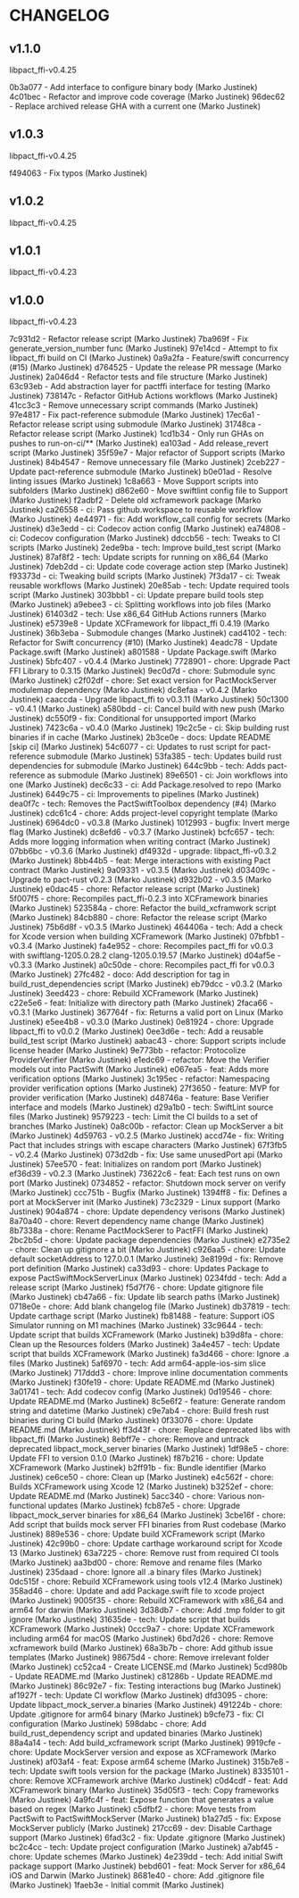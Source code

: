 # CHANGELOG

## v1.1.0

libpact_ffi-v0.4.25

0b3a077 - Add interface to configure binary body (Marko Justinek)
4c01bec - Refactor and improve code coverage (Marko Justinek)
96dec62 - Replace archived release GHA with a current one (Marko Justinek)

## v1.0.3

libpact_ffi-v0.4.25

f494063 - Fix typos (Marko Justinek)

## v1.0.2

libpact_ffi-v0.4.25

## v1.0.1

libpact_ffi-v0.4.23

## v1.0.0

libpact_ffi-v0.4.23

7c931d2 - Refactor release script (Marko Justinek)
7ba969f - Fix generate_version_number func (Marko Justinek)
97e14cd - Attempt to fix libpact_ffi build on CI (Marko Justinek)
0a9a2fa - Feature/swift concurrency (#15) (Marko Justinek)
d764525 - Update the release PR message (Marko Justinek)
2a046d4 - Refactor tests and file structure (Marko Justinek)
63c93eb - Add abstraction layer for pactffi interface for testing (Marko Justinek)
738147c - Refactor GitHub Actions workflows (Marko Justinek)
41cc3c3 - Remove unnecessary script commands (Marko Justinek)
97e4817 - Fix pact-reference submodule (Marko Justinek)
17ec6a1 - Refactor release script using submodule (Marko Justinek)
31748ca - Refactor release script (Marko Justinek)
1cd1b34 - Only run GHAs on pushes to run-on-ci/** (Marko Justinek)
ea103ad - Add release_revert script (Marko Justinek)
35f59e7 - Major refactor of Support scripts (Marko Justinek)
84b4547 - Remove unnecessary file (Marko Justinek)
2ceb227 - Update pact-reference submodule (Marko Justinek)
b0e01ad - Resolve linting issues (Marko Justinek)
1c8a663 - Move Support scripts into subfolders (Marko Justinek)
d862e60 - Move swiftlint config file to Support (Marko Justinek)
f2adbf2 - Delete old xcframework package (Marko Justinek)
ca26558 - ci: Pass github.workspace to reusable workflow (Marko Justinek)
4e44971 - fix: Add workflow_call config for secrets (Marko Justinek)
d3e3edd - ci: Codecov action config (Marko Justinek)
ea74808 - ci: Codecov configuration (Marko Justinek)
ddccb56 - tech: Tweaks to CI scripts (Marko Justinek)
2ede9ba - tech: Improve build_test script (Marko Justinek)
87af8f2 - tech: Update scripts for running on x86_64 (Marko Justinek)
7deb2dd - ci: Update code coverage action step (Marko Justinek)
f93373d - ci: Tweaking build scripts (Marko Justinek)
7f3da17 - ci: Tweak reusable workflows (Marko Justinek)
20e85ab - tech: Update required tools script (Marko Justinek)
303bbb1 - ci: Update prepare build tools step (Marko Justinek)
a9ebee3 - ci: Splitting workflows into job files (Marko Justinek)
61403d2 - tech: Use x86_64 GitHub Actions runners (Marko Justinek)
e5739e8 - Update XCFramework for libpact_ffi 0.4.19 (Marko Justinek)
36b3eba - Submodule changes (Marko Justinek)
cad4102 - tech: Refactor for Swift concurrency (#10) (Marko Justinek)
4eadc78 - Update Package.swift (Marko Justinek)
a801588 - Update Package.swift (Marko Justinek)
5bfc407 - v0.4.4 (Marko Justinek)
7728901 - chore: Upgrade Pact FFI Library to 0.3.15 (Marko Justinek)
9ec0d7d - chore: Submodule sync (Marko Justinek)
c2f02df - chore: Set exact version for PactMockServer modulemap dependency (Marko Justinek)
dc8efaa - v0.4.2 (Marko Justinek)
caaccda - Upgrade libpact_ffi to v0.3.11 (Marko Justinek)
50c1300 - v0.4.1 (Marko Justinek)
a580bdd - ci: Cancel build with new push (Marko Justinek)
dc550f9 - fix: Conditional for unsupported import (Marko Justinek)
7423c6a - v0.4.0 (Marko Justinek)
19c2c5e - ci: Skip building rust binaries if in cache (Marko Justinek)
2b3ce0e - docs: Update README [skip ci] (Marko Justinek)
54c6077 - ci: Updates to rust script for pact-reference submodule (Marko Justinek)
53fa385 - tech: Updates build rust dependencies for submodule (Marko Justinek)
644c9bb - tech: Adds pact-reference as submodule (Marko Justinek)
89e6501 - ci: Join workflows into one (Marko Justinek)
dec6c33 - ci: Add Package.resolved to repo (Marko Justinek)
6449c75 - ci: Improvements to pipelines (Marko Justinek)
dea0f7c - tech: Removes the PactSwiftToolbox dependency (#4) (Marko Justinek)
cdc61c4 - chore: Adds project-level copyright template (Marko Justinek)
6964dc0 - v0.3.8 (Marko Justinek)
1012993 - bugfix: Invert merge flag (Marko Justinek)
dc8efd6 - v0.3.7 (Marko Justinek)
bcfc657 - tech: Adds more logging information when writing contract (Marko Justinek)
07bb6bc - v0.3.6 (Marko Justinek)
df4932d - upgrade: libpact_ffi-v0.3.2 (Marko Justinek)
8bb44b5 - feat: Merge interactions with existing Pact contract (Marko Justinek)
9a09331 - v0.3.5 (Marko Justinek)
d03409c - Upgrade to pact-rust v0.2.3 (Marko Justinek)
d932b02 - v0.3.5 (Marko Justinek)
e0dac45 - chore: Refactor release script (Marko Justinek)
5f007f5 - chore: Recompiles pact_ffi-0.2.3 into XCFramework binaries (Marko Justinek)
523584a - chore: Refactor the build_xcframwork script (Marko Justinek)
84cb880 - chore: Refactor the release script (Marko Justinek)
75b6d8f - v0.3.5 (Marko Justinek)
464406a - tech: Add a check for Xcode version when building XCFramework (Marko Justinek)
07bfbb1 - v0.3.4 (Marko Justinek)
fa4e952 - chore: Recompiles pact_ffi for v0.0.3 with swiftlang-1205.0.28.2 clang-1205.0.19.57 (Marko Justinek)
d04af5e - v0.3.3 (Marko Justinek)
a0c50de - chore: Recompiles pact_ffi for v0.0.3 (Marko Justinek)
27fc482 - doco: Add description for tag in build_rust_dependencies script (Marko Justinek)
eb79dcc - v0.3.2 (Marko Justinek)
3eed423 - chore: Rebuild XCFramework (Marko Justinek)
c22e5e6 - feat: Initialize with directory path (Marko Justinek)
2faca66 - v0.3.1 (Marko Justinek)
367764f - fix: Returns a valid port on Linux (Marko Justinek)
e5ee4b8 - v0.3.0 (Marko Justinek)
0e81924 - chore: Upgrade libpact_ffi to v0.0.2 (Marko Justinek)
0ee3d6e - tech: Add a reusable build_test script (Marko Justinek)
aabac43 - chore: Support scripts include license header (Marko Justinek)
9e773bb - refactor: Protocolize ProviderVerifier (Marko Justinek)
e1edc69 - refactor: Move the Verifier models out into PactSwift (Marko Justinek)
e067ea5 - feat: Adds more verification options (Marko Justinek)
3c195ec - refactor: Namespacing provider verification options (Marko Justinek)
27f3650 - feature: MVP for provider verification (Marko Justinek)
d48746a - feature: Base Verifier interface and models (Marko Justinek)
d29a1b0 - tech: SwiftLint source files (Marko Justinek)
9579223 - tech: Limit the CI builds to a set of branches (Marko Justinek)
0a8c00b - refactor: Clean up MockServer a bit (Marko Justinek)
4d59763 - v0.2.5 (Marko Justinek)
accd74e - fix: Writing Pact that includes strings with escape characters (Marko Justinek)
67f3fb5 - v0.2.4 (Marko Justinek)
073d2db - fix: Use same unusedPort api (Marko Justinek)
57ee570 - feat: Initializes on random port (Marko Justinek)
ef36d39 - v0.2.3 (Marko Justinek)
73622c6 - feat: Each test runs on own port (Marko Justinek)
0734852 - refactor: Shutdown mock server on verify (Marko Justinek)
ccc751b - Bugfix (Marko Justinek)
1394ff8 - fix: Defines a port at MockServer init (Marko Justinek)
73c2329 - Linux support (Marko Justinek)
904a874 - chore: Update dependency verisons (Marko Justinek)
8a70a40 - chore: Revert dependency name change (Marko Justinek)
8b7338a - chore: Rename PactMockSerer to PactFFI (Marko Justinek)
2bc2b5d - chore: Update package dependencies (Marko Justinek)
e2735e2 - chore: Clean up gitignore a bit (Marko Justinek)
c926aa5 - chore: Update default socketAddress to 127.0.0.1 (Marko Justinek)
3e8199d - fix: Remove port definition (Marko Justinek)
ca33d93 - chore: Updates Package to expose PactSwiftMockServerLinux (Marko Justinek)
0234fdd - tech: Add a release script (Marko Justinek)
f5d7f76 - chore: Update gitignore file (Marko Justinek)
cb47a66 - fix: Update lib search paths (Marko Justinek)
0718e0e - chore: Add blank changelog file (Marko Justinek)
db37819 - tech: Update carthage script (Marko Justinek)
fb81488 - feature: Support iOS Simulator running on M1 machines (Marko Justinek)
33c9644 - tech: Update script that builds XCFramework (Marko Justinek)
b39d8fa - chore: Clean up the Resources folders (Marko Justinek)
3a4e457 - tech: Update script that builds XCFramework (Marko Justinek)
fa3d466 - chore: Ignore .a files (Marko Justinek)
5af6970 - tech: Add arm64-apple-ios-sim slice (Marko Justinek)
717ddd3 - chore: Improve inline documentation comments (Marko Justinek)
f30fe19 - chore: Update README.md (Marko Justinek)
3a01741 - tech: Add codecov config (Marko Justinek)
0d19546 - chore: Update README.md (Marko Justinek)
8c5e6f2 - feature: Generate random string and datetime (Marko Justinek)
c9e7ab4 - chore: Build fresh rust binaries during CI build (Marko Justinek)
0f33076 - chore: Update README.md (Marko Justinek)
ff3d43f - chore: Replace deprecated libs with libpact_ffi (Marko Justinek)
8ebff7e - chore: Remove and untrack deprecated libpact_mock_server binaries (Marko Justinek)
1df98e5 - chore: Update FFI to version 0.1.0 (Marko Justinek)
f87b216 - chore: Update XCFramework (Marko Justinek)
b2ff91b - fix: Bundle identifier (Marko Justinek)
ce6ce50 - chore: Clean up (Marko Justinek)
e4c562f - chore: Builds XCFramework using Xcode 12 (Marko Justinek)
b3252ef - chore: Update README.md (Marko Justinek)
5acc340 - chore: Various non-functional updates (Marko Justinek)
fcb87e5 - chore: Upgrade libpact_mock_server binaries for x86_64 (Marko Justinek)
3cbe16f - chore: Add script that builds mock server FFI binaries from Rust codebase (Marko Justinek)
889e536 - chore: Update build XCFramework script (Marko Justinek)
42c99b0 - chore: Update carthage workaround script for Xcode 13 (Marko Justinek)
63a7225 - chore: Remove rust from required CI tools (Marko Justinek)
aa3bd00 - chore: Remove and rename files (Marko Justinek)
235daad - chore: Ignore all .a binary files (Marko Justinek)
0dc515f - chore: Rebuild XCFramework using tools v12.4 (Marko Justinek)
358ad46 - chore: Update and add Package.swift file to xcode project (Marko Justinek)
9005f35 - chore: Rebuild XCFramework with x86_64 and arm64 for darwin (Marko Justinek)
3d38db7 - chore: Add .tmp folder to git ignore (Marko Justinek)
31635de - tech: Update script that builds XCFramework (Marko Justinek)
0ccc9a7 - chore: Update XCFramework including arm64 for macOS (Marko Justinek)
6bd7d26 - chore: Remove xcframework build (Marko Justinek)
68a3b7b - chore: Add github issue templates (Marko Justinek)
98675d4 - chore: Remove irrelevant folder (Marko Justinek)
cc52ca4 - Create LICENSE.md (Marko Justinek)
5cd980b - Update README.md (Marko Justinek)
c81286b - Update README.md (Marko Justinek)
86c92e7 - fix: Testing interactions bug (Marko Justinek)
af1927f - tech: Update CI workflow (Marko Justinek)
dfd3095 - chore: Update libpact_mock_server.a binaries (Marko Justinek)
491224b - chore: Update .gitignore for arm64 binary (Marko Justinek)
b9cfe73 - fix: CI configuration (Marko Justinek)
598dabc - chore: Add build_rust_dependency script and updated binaries (Marko Justinek)
88a4a14 - tech: Add build_xcframework script (Marko Justinek)
9919cfe - chore: Update MockServer version and expose as XCFramework (Marko Justinek)
af03af4 - feat: Expose arm64 scheme (Marko Justinek)
315b7e8 - tech: Update swift tools version for the package (Marko Justinek)
8335101 - chore: Remove XCFramework archive (Marko Justinek)
c0d4cdf - feat: Add XCFramework binary (Marko Justinek)
35d05f3 - tech: Copy frameworks (Marko Justinek)
4a9fc4f - feat: Expose function that generates a value based on regex (Marko Justinek)
c5dfbf2 - chore: Move tests from PactSwift to PactSwiftMockServer (Marko Justinek)
b1a27d5 - fix: Expose MockServer publicly (Marko Justinek)
217cc69 - dev: Disable Carthage support (Marko Justinek)
6fad3c2 - fix: Update .gitignore (Marko Justinek)
bc2c4cc - tech: Update project configuration (Marko Justinek)
a7abf45 - chore: Update schemes (Marko Justinek)
4e239dd - tech: Add initial Swift package support (Marko Justinek)
bebd601 - feat: Mock Server for x86_64 iOS and Darwin (Marko Justinek)
8681e40 - chore: Add .gitignore file (Marko Justinek)
1faeb3e - Initial commit (Marko Justinek)
